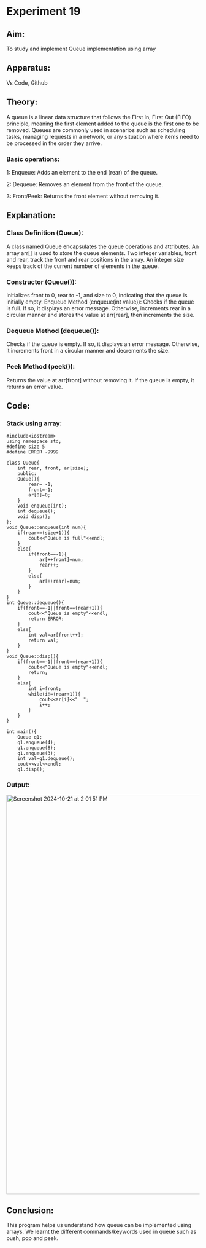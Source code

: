 # Experiment 19



## Aim:
To study and implement Queue implementation using array


## Apparatus:
Vs Code, Github


## Theory:

A queue is a linear data structure that follows the First In, First Out (FIFO) principle, meaning the first element added to the queue is the first one to be removed. Queues are commonly used in scenarios such as scheduling tasks, managing requests in a network, or any situation where items need to be processed in the order they arrive.

### Basic operations:
1: Enqueue: Adds an element to the end (rear) of the queue.

2: Dequeue: Removes an element from the front of the queue.

3: Front/Peek: Returns the front element without removing it.


## Explanation:

### Class Definition (Queue):

A class named Queue encapsulates the queue operations and attributes.
An array arr[] is used to store the queue elements.
Two integer variables, front and rear, track the front and rear positions in the array.
An integer size keeps track of the current number of elements in the queue.

### Constructor (Queue()):

Initializes front to 0, rear to -1, and size to 0, indicating that the queue is initially empty.
Enqueue Method (enqueue(int value)):
Checks if the queue is full. If so, it displays an error message.
Otherwise, increments rear in a circular manner and stores the value at arr[rear], then increments the size.

### Dequeue Method (dequeue()):

Checks if the queue is empty. If so, it displays an error message.
Otherwise, it increments front in a circular manner and decrements the size.

### Peek Method (peek()):

Returns the value at arr[front] without removing it.
If the queue is empty, it returns an error value.

## Code:

### Stack using array: 
```
#include<iostream>
using namespace std;
#define size 5
#define ERROR -9999

class Queue{
    int rear, front, ar[size];
    public:
    Queue(){
        rear= -1;
        front=-1;
        ar[0]=0;
    }
    void enqueue(int);
    int dequeue();
    void disp();
};
void Queue::enqueue(int num){
    if(rear==(size+1)){
        cout<<"Queue is full"<<endl;
    }
    else{
        if(front==-1){
            ar[++front]=num;
            rear++;
        }
        else{
            ar[++rear]=num;
        }
    }
}
int Queue::dequeue(){
    if(front==-1||front==(rear+1)){
        cout<<"Queue is empty"<<endl;
        return ERROR;
    }
    else{
        int val=ar[front++];
        return val;
    }
}
void Queue::disp(){
    if(front==-1||front==(rear+1)){
        cout<<"Queue is empty"<<endl;
        return;
    }
    else{
        int i=front;
        while(i!=(rear+1)){
            cout<<ar[i]<<"  ";
            i++;
        }
    }
}

int main(){
    Queue q1;
    q1.enqueue(4);
    q1.enqueue(8);
    q1.enqueue(3);
    int val=q1.dequeue();
    cout<<val<<endl;
    q1.disp();
```
### Output:
<img width="1040" alt="Screenshot 2024-10-21 at 2 01 51 PM" src="https://github.com/user-attachments/assets/f03e0305-e294-4343-85de-1122a211920b">


## Conclusion:
This program helps us understand how queue can be implemented using arrays. We learnt the different commands/keywords used in queue such as push, pop and peek.
